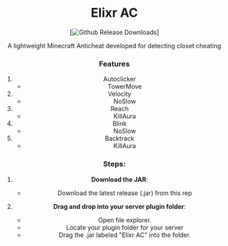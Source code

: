 <div align="center">
  
# Elixr AC
[![Github Release Downloads](https://img.shields.io/github/downloads/:user/https%3A%2F%2Fgithub.com%2Fmihirj07%2Felixr/total
)]

A lightweight Minecraft Anticheat developed for detecting closet cheating

### Features
 1. Autoclicker
    - TowerMove
 2. Velocity
    - NoSlow
 3. Reach
    - KillAura
 4. Blink
    - NoSlow
 5. Backtrack
    - KillAura

### Steps:
1. **Download the JAR**:
   - Download the latest release (.jar) from this rep

2. **Drag and drop into your server plugin folder**:
   - Open file explorer.
   - Locate your plugin folder for your server 
   - Drag the .jar labeled "Elixr AC" into the folder.
